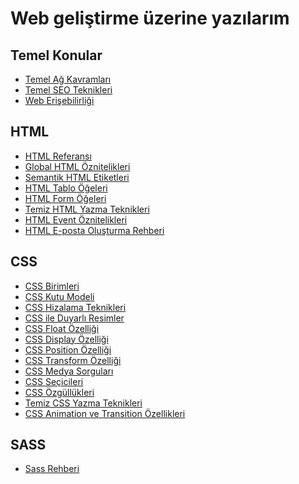 # Web geliştirme üzerine yazılarım

## Temel Konular
* <a href="https://medium.com/kodcular/ag-kavramlari-c3980d23b322">Temel Ağ Kavramları</a>
* <a href="https://medium.com/kodcular/temel-seo-teknikleri-b781eaf136ae">Temel SEO Teknikleri</a>
* <a href="https://medium.com/kodcular/web-erisilebilirligi-60e1176e339a">Web Erişebilirliği</a>

## HTML
* <a href="https://medium.com/kodcular/html-referansi-d26663230534">HTML Referansı</a>
* <a href="https://medium.com/kodcular/global-oznitelikler-8be0d794f613">Global HTML Öznitelikleri</a>
* <a href="https://medium.com/kodcular/semantik-html-etiketleri-fbf60a92c9eb">Semantik HTML Etiketleri</a>
* <a href="https://medium.com/kodcular/html-tablolari-a0b6d4c5af50">HTML Tablo Öğeleri</a>
* <a href="https://medium.com/kodcular/html-formlari-31bbc3123dd6">HTML Form Öğeleri</a>
* <a href="https://medium.com/kodcular/temiz-html-css-fd38d533575e">Temiz HTML Yazma Teknikleri</a>
* <a href="https://medium.com/kodcular/event-oznitelikleri-61702ac0940d">HTML Event Öznitelikleri</a>
* <a href="https://medium.com/@devaloper/html-epostalar-6cc0f2e5faba">HTML E-posta Oluşturma Rehberi</a>

## CSS
* <a href="https://medium.com/kodcular/css-birimleri-241512413184">CSS Birimleri</a>
* <a href="https://medium.com/kodcular/kutu-modeli-5a84ae2c47fa">CSS Kutu Modeli</a>
* <a href="https://medium.com/kodcular/css-hizalama-97aeaeb71d9b">CSS Hizalama Teknikleri</a>
* <a href="https://medium.com/kodcular/duyarli-resimler-4b792db512c8">CSS ile Duyarlı Resimler</a>
* <a href="https://medium.com/kodcular/css-float-e825333f099e">CSS Float Özelliği</a>
* <a href="https://medium.com/kodcular/css-display-247520b49544">CSS Display Özelliği</a>
* <a href="https://medium.com/kodcular/css-position-576a40b69343">CSS Position Özelliği</a>
* <a href="https://medium.com/kodcular/transform-ozelligi-f9a9c8d67deb">CSS Transform Özelliği</a>
* <a href="https://medium.com/kodcular/medya-sorgulari-ea77a338075e">CSS Medya Sorguları</a>
* <a href="https://medium.com/kodcular/css-secicileri-6253114d9264">CSS Seçicileri</a>
* <a href="https://medium.com/kodcular/css-ozgullukleri-5fbe403a0eb">CSS Özgüllükleri</a>
* <a href="https://medium.com/kodcular/temiz-html-css-fd38d533575e">Temiz CSS Yazma Teknikleri</a>
* <a href="https://medium.com/kodcular/css-animation-transition-1f8b39ab2de6">CSS Animation ve Transition Özellikleri</a>

## SASS
* <a href="https://medium.com/kodcular/sass-rehberi-d2efd8469ba0">Sass Rehberi</a>
